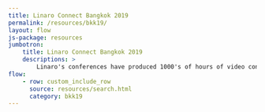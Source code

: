 ```yaml
---
title: Linaro Connect Bangkok 2019
permalink: /resources/bkk19/
layout: flow
js-package: resources
jumbotron:
    title: Linaro Connect Bangkok 2019
    descriptions: >
        Linaro's conferences have produced 1000's of hours of video content. You can find it all here!
flow:
    - row: custom_include_row
      source: resources/search.html
      category: bkk19
---
```

